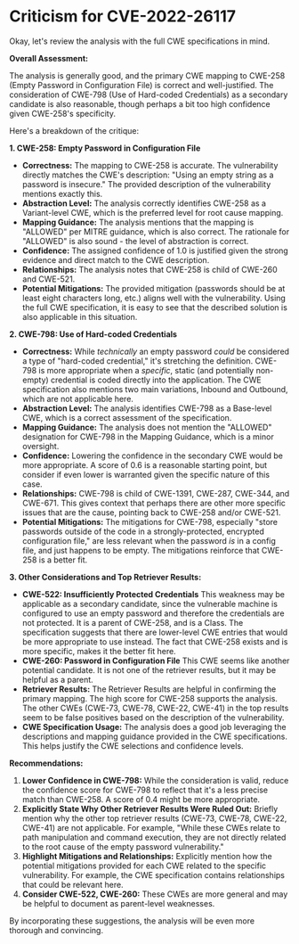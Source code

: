 # Criticism for CVE-2022-26117

Okay, let's review the analysis with the full CWE specifications in mind.

**Overall Assessment:**

The analysis is generally good, and the primary CWE mapping to CWE-258 (Empty Password in Configuration File) is correct and well-justified. The consideration of CWE-798 (Use of Hard-coded Credentials) as a secondary candidate is also reasonable, though perhaps a bit too high confidence given CWE-258's specificity.

Here's a breakdown of the critique:

**1. CWE-258: Empty Password in Configuration File**

*   **Correctness:** The mapping to CWE-258 is accurate. The vulnerability directly matches the CWE's description: "Using an empty string as a password is insecure." The provided description of the vulnerability mentions exactly this.
*   **Abstraction Level:** The analysis correctly identifies CWE-258 as a Variant-level CWE, which is the preferred level for root cause mapping.
*   **Mapping Guidance:** The analysis mentions that the mapping is "ALLOWED" per MITRE guidance, which is also correct. The rationale for "ALLOWED" is also sound - the level of abstraction is correct.
*   **Confidence:** The assigned confidence of 1.0 is justified given the strong evidence and direct match to the CWE description.
*   **Relationships:** The analysis notes that CWE-258 is child of CWE-260 and CWE-521.
*   **Potential Mitigations:** The provided mitigation (passwords should be at least eight characters long, etc.) aligns well with the vulnerability. Using the full CWE specification, it is easy to see that the described solution is also applicable in this situation.

**2. CWE-798: Use of Hard-coded Credentials**

*   **Correctness:** While *technically* an empty password *could* be considered a type of "hard-coded credential," it's stretching the definition.  CWE-798 is more appropriate when a *specific*, static (and potentially non-empty) credential is coded directly into the application. The CWE specification also mentions two main variations, Inbound and Outbound, which are not applicable here.
*   **Abstraction Level:** The analysis identifies CWE-798 as a Base-level CWE, which is a correct assessment of the specification.
*   **Mapping Guidance:** The analysis does not mention the "ALLOWED" designation for CWE-798 in the Mapping Guidance, which is a minor oversight.
*   **Confidence:** Lowering the confidence in the secondary CWE would be more appropriate. A score of 0.6 is a reasonable starting point, but consider if even lower is warranted given the specific nature of this case.
*   **Relationships:** CWE-798 is child of CWE-1391, CWE-287, CWE-344, and CWE-671. This gives context that perhaps there are other more specific issues that are the cause, pointing back to CWE-258 and/or CWE-521.
*   **Potential Mitigations:** The mitigations for CWE-798, especially "store passwords outside of the code in a strongly-protected, encrypted configuration file," are less relevant when the password *is* in a config file, and just happens to be empty. The mitigations reinforce that CWE-258 is a better fit.

**3. Other Considerations and Top Retriever Results:**

*   **CWE-522: Insufficiently Protected Credentials** This weakness may be applicable as a secondary candidate, since the vulnerable machine is configured to use an empty password and therefore the credentials are not protected. It is a parent of CWE-258, and is a Class. The specification suggests that there are lower-level CWE entries that would be more appropriate to use instead. The fact that CWE-258 exists and is more specific, makes it the better fit here.
*   **CWE-260: Password in Configuration File** This CWE seems like another potential candidate. It is not one of the retriever results, but it may be helpful as a parent.
*   **Retriever Results:** The Retriever Results are helpful in confirming the primary mapping.  The high score for CWE-258 supports the analysis. The other CWEs (CWE-73, CWE-78, CWE-22, CWE-41) in the top results seem to be false positives based on the description of the vulnerability.
*   **CWE Specification Usage:** The analysis does a good job leveraging the descriptions and mapping guidance provided in the CWE specifications.  This helps justify the CWE selections and confidence levels.

**Recommendations:**

1.  **Lower Confidence in CWE-798:** While the consideration is valid, reduce the confidence score for CWE-798 to reflect that it's a less precise match than CWE-258. A score of 0.4 might be more appropriate.
2.  **Explicitly State Why Other Retriever Results Were Ruled Out:** Briefly mention why the other top retriever results (CWE-73, CWE-78, CWE-22, CWE-41) are not applicable. For example, "While these CWEs relate to path manipulation and command execution, they are not directly related to the root cause of the empty password vulnerability."
3.  **Highlight Mitigations and Relationships:** Explicitly mention how the potential mitigations provided for each CWE related to the specific vulnerability. For example, the CWE specification contains relationships that could be relevant here.
4.  **Consider CWE-522, CWE-260:** These CWEs are more general and may be helpful to document as parent-level weaknesses.

By incorporating these suggestions, the analysis will be even more thorough and convincing.
